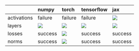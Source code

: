 |             | numpy                                                                                                                                                                  | torch                                                                                                                                                                  | tensorflow                                                                                                                                                             | jax                                                                                                                                                                    |
|:------------|:-----------------------------------------------------------------------------------------------------------------------------------------------------------------------|:-----------------------------------------------------------------------------------------------------------------------------------------------------------------------|:-----------------------------------------------------------------------------------------------------------------------------------------------------------------------|:-----------------------------------------------------------------------------------------------------------------------------------------------------------------------|
| activations | failure                                                                                                                                                                | failure                                                                                                                                                                | failure                                                                                                                                                                | <a href="https://github.com/unifyai/ivy/actions/runs/3129512885" rel="noopener noreferrer" target="_blank"><img src=https://img.shields.io/badge/-success-success></a> |
| layers      | <a href="https://github.com/unifyai/ivy/actions/runs/3129211503" rel="noopener noreferrer" target="_blank"><img src=https://img.shields.io/badge/-success-success></a> | <a href="https://github.com/unifyai/ivy/actions/runs/3129211503" rel="noopener noreferrer" target="_blank"><img src=https://img.shields.io/badge/-success-success></a> | <a href="https://github.com/unifyai/ivy/actions/runs/3129211503" rel="noopener noreferrer" target="_blank"><img src=https://img.shields.io/badge/-success-success></a> | <a href="https://github.com/unifyai/ivy/actions/runs/3129211503" rel="noopener noreferrer" target="_blank"><img src=https://img.shields.io/badge/-success-success></a> |
| losses      | success                                                                                                                                                                | <a href="https://github.com/unifyai/ivy/actions/runs/3128664583" rel="noopener noreferrer" target="_blank"><img src=https://img.shields.io/badge/-success-success></a> | success                                                                                                                                                                | success                                                                                                                                                                |
| norms       | success                                                                                                                                                                | <a href="https://github.com/unifyai/ivy/actions/runs/3129093365" rel="noopener noreferrer" target="_blank"><img src=https://img.shields.io/badge/-success-success></a> | success                                                                                                                                                                | success                                                                                                                                                                |